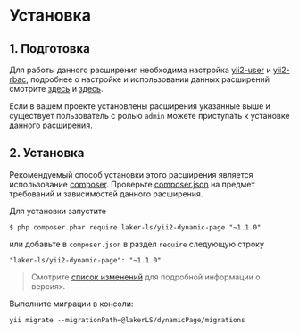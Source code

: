 # Установка

## 1. Подготовка

Для работы данного расширения необходима настройка [yii2-user](https://github.com/dektrium/yii2-user) и [yii2-rbac](https://github.com/developeruz/yii2-db-rbac), 
подробнее о настройке и использовании данных расширений смотрите [здесь](https://github.com/dektrium/yii2-user/blob/0.9.12/docs/README.md) 
и [здесь](https://github.com/developeruz/yii2-db-rbac/blob/master/README.RU.md).

Если в вашем проекте установлены расширения указанные выше и существует пользователь с ролью `admin` можете приступать
к установке данного расширения.

## 2. Установка

Рекомендуемый способ установки этого расширения является использование [composer](http://getcomposer.org/download/).
Проверьте [composer.json](https://github.com/laker-ls/yii2-dynamic-page/blob/master/composer.json) на предмет требований и зависимостей данного расширения.

Для установки запустите

```
$ php composer.phar require laker-ls/yii2-dynamic-page "~1.1.0"
```

или добавьте в `composer.json` в раздел `require` следующую строку

```
"laker-ls/yii2-dynamic-page": "~1.1.0"
```

> Смотрите [список изменений](https://github.com/laker-ls/yii2-dynamic-page/blob/master/CHANGE.md) для подробной информации о версиях.

Выполните миграции в консоли:
```
yii migrate --migrationPath=@lakerLS/dynamicPage/migrations
```
